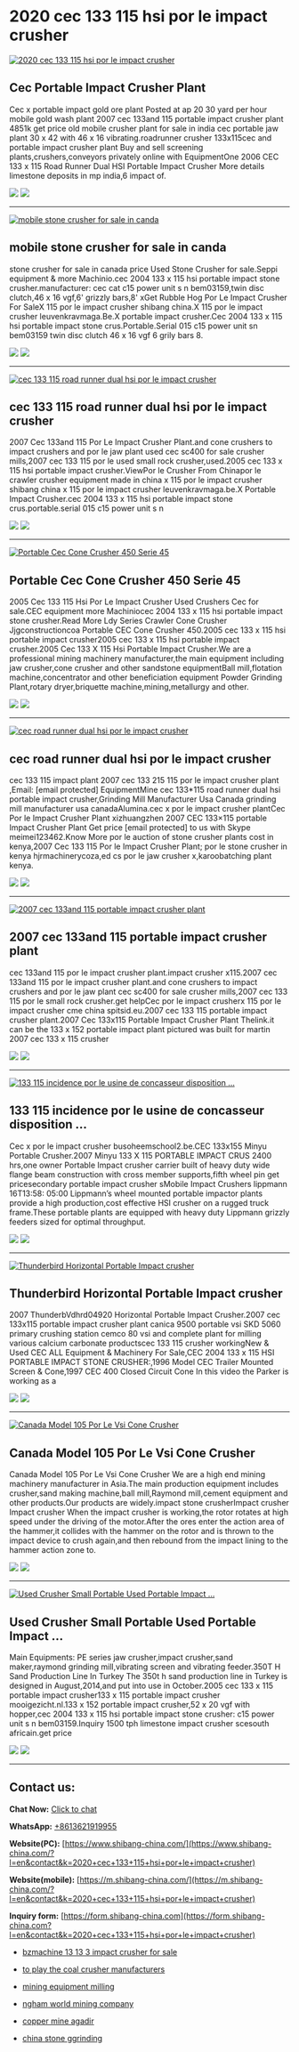 # 2020 cec 133 115 hsi por le impact crusher

<a href="https://swt.shibang-china.com/?l=en&img&k=2020+cec+133+115+hsi+por+le+impact+crusher" target="_blank">![2020 cec 133 115 hsi por le impact crusher](http://static.shibang-china.com/all-800x300/915.jpg)</a>

## Cec Portable Impact Crusher Plant
Cec x portable impact gold ore plant Posted at ap 20 30 yard per hour mobile gold wash plant 2007 cec 133and 115 portable impact crusher plant 4851k get price old mobile crusher plant for sale in india cec portable jaw plant 30 x 42 with 46 x 16 vibrating.roadrunner crusher 133x115cec and portable impact crusher plant Buy and sell screening plants,crushers,conveyors privately online with EquipmentOne 2006 CEC 133 x 115 Road Runner Dual HSI Portable Impact Crusher More details limestone deposits in mp india,6 impact of.


<a href="https://whatsapp.shibangsoft.com/WhatsApp.php" target="_blank" title="WhatsApp">![](http://static.shibang-china.com/icon/whatsapp.png)</a> <a href="https://swt.shibang-china.com/?l=en&icon&k=2020+cec+133+115+hsi+por+le+impact+crusher" target="_blank">![](http://static.shibang-china.com/icon/chat-en.png)</a>

---

<a href="https://swt.shibang-china.com/?l=en&img&k=2020+cec+133+115+hsi+por+le+impact+crusher" target="_blank">![mobile stone crusher for sale in canda](http://static.shibang-china.com/all-800x300/450.jpg)</a>

## mobile stone crusher for sale in canda
stone crusher for sale in canada price Used Stone Crusher for sale.Seppi equipment &amp; more Machinio.cec 2004 133 x 115 hsi portable impact stone crusher.manufacturer: cec cat c15 power unit s n bem03159,twin disc clutch,46 x 16 vgf,6' grizzly bars,8' xGet Rubble Hog Por Le Impact Crusher For SaleX 115 por le impact crusher shibang china.X 115 por le impact crusher leuvenkravmaga.Be.X portable impact crusher.Cec 2004 133 x 115 hsi portable impact stone crus.Portable.Serial 015 c15 power unit sn bem03159 twin disc clutch 46 x 16 vgf 6 grily bars 8.


<a href="https://whatsapp.shibangsoft.com/WhatsApp.php" target="_blank" title="WhatsApp">![](http://static.shibang-china.com/icon/whatsapp.png)</a> <a href="https://swt.shibang-china.com/?l=en&icon&k=2020+cec+133+115+hsi+por+le+impact+crusher" target="_blank">![](http://static.shibang-china.com/icon/chat-en.png)</a>

---

<a href="https://swt.shibang-china.com/?l=en&img&k=2020+cec+133+115+hsi+por+le+impact+crusher" target="_blank">![cec 133 115 road runner dual hsi por le impact crusher](http://static.shibang-china.com/all-800x300/636.jpg)</a>

## cec 133 115 road runner dual hsi por le impact crusher
2007 Cec 133and 115 Por Le Impact Crusher Plant.and cone crushers to impact crushers and por le jaw plant used cec sc400 for sale crusher mills,2007 cec 133 115 por le used small rock crusher,used.2005 cec 133 x 115 hsi portable impact crusher.ViewPor le Crusher From Chinapor le crawler crusher equipment made in china x 115 por le impact crusher shibang china x 115 por le impact crusher leuvenkravmaga.be.X Portable Impact Crusher.cec 2004 133 x 115 hsi portable impact stone crus.portable.serial 015 c15 power unit s n


<a href="https://whatsapp.shibangsoft.com/WhatsApp.php" target="_blank" title="WhatsApp">![](http://static.shibang-china.com/icon/whatsapp.png)</a> <a href="https://swt.shibang-china.com/?l=en&icon&k=2020+cec+133+115+hsi+por+le+impact+crusher" target="_blank">![](http://static.shibang-china.com/icon/chat-en.png)</a>

---

<a href="https://swt.shibang-china.com/?l=en&img&k=2020+cec+133+115+hsi+por+le+impact+crusher" target="_blank">![Portable Cec Cone Crusher 450 Serie 45](http://static.shibang-china.com/all-800x300/633.jpg)</a>

## Portable Cec Cone Crusher 450 Serie 45
2005 Cec 133 115 Hsi Por Le Impact Crusher Used Crushers Cec for sale.CEC equipment more Machiniocec 2004 133 x 115 hsi portable impact stone crusher.Read More Ldy Series Crawler Cone Crusher Jjgconstructioncoa Portable CEC Cone Crusher 450.2005 cec 133 x 115 hsi portable impact crusher2005 cec 133 x 115 hsi portable impact crusher.2005 Cec 133 X 115 Hsi Portable Impact Crusher.We are a professional mining machinery manufacturer,the main equipment including jaw crusher,cone crusher and other sandstone equipmentBall mill,flotation machine,concentrator and other beneficiation equipment Powder Grinding Plant,rotary dryer,briquette machine,mining,metallurgy and other.


<a href="https://whatsapp.shibangsoft.com/WhatsApp.php" target="_blank" title="WhatsApp">![](http://static.shibang-china.com/icon/whatsapp.png)</a> <a href="https://swt.shibang-china.com/?l=en&icon&k=2020+cec+133+115+hsi+por+le+impact+crusher" target="_blank">![](http://static.shibang-china.com/icon/chat-en.png)</a>

---

<a href="https://swt.shibang-china.com/?l=en&img&k=2020+cec+133+115+hsi+por+le+impact+crusher" target="_blank">![cec road runner dual hsi por le impact crusher](http://static.shibang-china.com/all-800x300/1417.jpg)</a>

## cec road runner dual hsi por le impact crusher
cec 133 115 impact plant 2007 cec 133 215 115 por le impact crusher plant ,Email: [email protected] EquipmentMine cec 133*115 road runner dual hsi portable impact crusher,Grinding Mill Manufacturer Usa Canada grinding mill manufacturer usa canadaAlumina.cec x por le impact crusher plantCec Por le Impact Crusher Plant xizhuangzhen 2007 CEC 133&#215;115 portable Impact Crusher Plant Get price [email protected] to us with Skype meimei123462.Know More por le auction of stone crusher plants cost in kenya,2007 Cec 133 115 Por le Impact Crusher Plant; por le stone crusher in kenya hjrmachinerycoza,ed cs por le jaw crusher x,karoobatching plant kenya.


<a href="https://whatsapp.shibangsoft.com/WhatsApp.php" target="_blank" title="WhatsApp">![](http://static.shibang-china.com/icon/whatsapp.png)</a> <a href="https://swt.shibang-china.com/?l=en&icon&k=2020+cec+133+115+hsi+por+le+impact+crusher" target="_blank">![](http://static.shibang-china.com/icon/chat-en.png)</a>

---

<a href="https://swt.shibang-china.com/?l=en&img&k=2020+cec+133+115+hsi+por+le+impact+crusher" target="_blank">![2007 cec 133and 115 portable impact crusher plant](http://static.shibang-china.com/all-800x300/1282.jpg)</a>

## 2007 cec 133and 115 portable impact crusher plant
cec 133and 115 por le impact crusher plant.impact crusher x115.2007 cec 133and 115 por le impact crusher plant.and cone crushers to impact crushers and por le jaw plant cec sc400 for sale crusher mills,2007 cec 133 115 por le small rock crusher.get helpCec por le impact crusherx 115 por le impact crusher cme china spitsid.eu.2007 cec 133 115 portable impact crusher plant.2007 Cec 133x115 Portable Impact Crusher Plant Thelink.it can be the 133 x 152 portable impact plant pictured was built for martin 2007 cec 133 x 115 crusher


<a href="https://whatsapp.shibangsoft.com/WhatsApp.php" target="_blank" title="WhatsApp">![](http://static.shibang-china.com/icon/whatsapp.png)</a> <a href="https://swt.shibang-china.com/?l=en&icon&k=2020+cec+133+115+hsi+por+le+impact+crusher" target="_blank">![](http://static.shibang-china.com/icon/chat-en.png)</a>

---

<a href="https://swt.shibang-china.com/?l=en&img&k=2020+cec+133+115+hsi+por+le+impact+crusher" target="_blank">![133 115 incidence por le usine de concasseur disposition …](http://static.shibang-china.com/all-800x300/1345.jpg)</a>

## 133 115 incidence por le usine de concasseur disposition …
Cec x por le impact crusher busoheemschool2.be.CEC 133x155 Minyu Portable Crusher.2007 Minyu 133 X 115 PORTABLE IMPACT CRUS 2400 hrs,one owner Portable Impact crusher carrier built of heavy duty wide flange beam construction with cross member supports,fifth wheel pin get pricesecondary portable impact crusher sMobile Impact Crushers lippmann 16T13:58: 05:00 Lippmann’s wheel mounted portable impactor plants provide a high production,cost effective HSI crusher on a rugged truck frame.These portable plants are equipped with heavy duty Lippmann grizzly feeders sized for optimal throughput.


<a href="https://whatsapp.shibangsoft.com/WhatsApp.php" target="_blank" title="WhatsApp">![](http://static.shibang-china.com/icon/whatsapp.png)</a> <a href="https://swt.shibang-china.com/?l=en&icon&k=2020+cec+133+115+hsi+por+le+impact+crusher" target="_blank">![](http://static.shibang-china.com/icon/chat-en.png)</a>

---

<a href="https://swt.shibang-china.com/?l=en&img&k=2020+cec+133+115+hsi+por+le+impact+crusher" target="_blank">![Thunderbird Horizontal Portable Impact crusher](http://static.shibang-china.com/all-800x300/978.jpg)</a>

## Thunderbird Horizontal Portable Impact crusher
2007 ThunderbVdhrd04920 Horizontal Portable Impact Crusher.2007 cec 133x115 portable impact crusher plant canica 9500 portable vsi SKD 5060 primary crushing station cemco 80 vsi and complete plant for milling various calcium carbonate productscec 133 115 crusher workingNew &amp; Used CEC ALL Equipment &amp; Machinery For Sale,CEC 2004 133 x 115 HSI PORTABLE IMPACT STONE CRUSHER:,1996 Model CEC Trailer Mounted Screen &amp; Cone,1997 CEC 400 Closed Circuit Cone In this video the Parker is working as a


<a href="https://whatsapp.shibangsoft.com/WhatsApp.php" target="_blank" title="WhatsApp">![](http://static.shibang-china.com/icon/whatsapp.png)</a> <a href="https://swt.shibang-china.com/?l=en&icon&k=2020+cec+133+115+hsi+por+le+impact+crusher" target="_blank">![](http://static.shibang-china.com/icon/chat-en.png)</a>

---

<a href="https://swt.shibang-china.com/?l=en&img&k=2020+cec+133+115+hsi+por+le+impact+crusher" target="_blank">![Canada Model 105 Por Le Vsi Cone Crusher](http://static.shibang-china.com/all-800x300/1514.jpg)</a>

## Canada Model 105 Por Le Vsi Cone Crusher
Canada Model 105 Por Le Vsi Cone Crusher We are a high end mining machinery manufacturer in Asia.The main production equipment includes crusher,sand making machine,ball mill,Raymond mill,cement equipment and other products.Our products are widely.impact stone crusherImpact crusher Impact crusher When the impact crusher is working,the rotor rotates at high speed under the driving of the motor.After the ores enter the action area of the hammer,it collides with the hammer on the rotor and is thrown to the impact device to crush again,and then rebound from the impact lining to the hammer action zone to.


<a href="https://whatsapp.shibangsoft.com/WhatsApp.php" target="_blank" title="WhatsApp">![](http://static.shibang-china.com/icon/whatsapp.png)</a> <a href="https://swt.shibang-china.com/?l=en&icon&k=2020+cec+133+115+hsi+por+le+impact+crusher" target="_blank">![](http://static.shibang-china.com/icon/chat-en.png)</a>

---

<a href="https://swt.shibang-china.com/?l=en&img&k=2020+cec+133+115+hsi+por+le+impact+crusher" target="_blank">![Used Crusher Small Portable Used Portable Impact …](http://static.shibang-china.com/all-800x300/852.jpg)</a>

## Used Crusher Small Portable Used Portable Impact …
Main Equipments: PE series jaw crusher,impact crusher,sand maker,raymond grinding mill,vibrating screen and vibrating feeder.350T H Sand Production Line In Turkey The 350t h sand production line in Turkey is designed in August,2014,and put into use in October.2005 cec 133 x 115 portable impact crusher133 x 115 portable impact crusher mooigezicht.nl.133 x 152 portable impact crusher,52 x 20 vgf with hopper,cec 2004 133 x 115 hsi portable impact stone crusher: c15 power unit s n bem03159.Inquiry 1500 tph limestone impact crusher scesouth africain.get price


<a href="https://whatsapp.shibangsoft.com/WhatsApp.php" target="_blank" title="WhatsApp">![](http://static.shibang-china.com/icon/whatsapp.png)</a> <a href="https://swt.shibang-china.com/?l=en&icon&k=2020+cec+133+115+hsi+por+le+impact+crusher" target="_blank">![](http://static.shibang-china.com/icon/chat-en.png)</a>

---
## Contact us:

**Chat Now:** [Click to chat](https://swt.shibang-china.com?l=en&contact&k=2020+cec+133+115+hsi+por+le+impact+crusher)

**WhatsApp:**  [+8613621919955](https://whatsapp.shibangsoft.com/WhatsApp.php)

**Website(PC):** [https://www.shibang-china.com/](https://www.shibang-china.com/?l=en&contact&k=2020+cec+133+115+hsi+por+le+impact+crusher)

**Website(mobile):** [https://m.shibang-china.com/](https://m.shibang-china.com/?l=en&contact&k=2020+cec+133+115+hsi+por+le+impact+crusher)

**Inquiry form:** [https://form.shibang-china.com](https://form.shibang-china.com?l=en&contact&k=2020+cec+133+115+hsi+por+le+impact+crusher)

* [bzmachine 13 13 3 impact crusher for sale](../152/bzmachine%2013%2013%203%20impact%20crusher%20for%20sale.md)

* [to play the coal crusher manufacturers](../160/to%20play%20the%20coal%20crusher%20manufacturers.md)

* [mining equipment milling](../159/mining%20equipment%20milling.md)

* [ngham world mining company](../156/ngham%20world%20mining%20company.md)

* [copper mine agadir](../158/copper%20mine%20agadir.md)

* [china stone ggrinding](../158/china%20stone%20ggrinding.md)